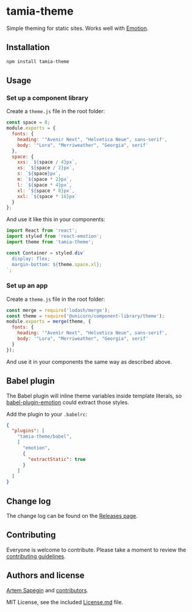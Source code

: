 # tamia-theme

Simple theming for static sites. Works well with [Emotion](https://emotion.sh/).

## Installation

```bash
npm install tamia-theme
```

## Usage

### Set up a component library

Create a `theme.js` file in the root folder:

```js
const space = 8;
module.exports = {
  fonts: {
    heading: '"Avenir Next", "Helvetica Neue", sans-serif',
    body: '"Lora", "Merriweather", "Georgia", serif'
  },
  space: {
    xxs: `${space / 4}px`,
    xs: `${space / 2}px`,
    s: `${space}px`,
    m: `${space * 2}px`,
    l: `${space * 4}px`,
    xl: `${space * 8}px`,
    xxl: `${space * 16}px`
  }
};
```

And use it like this in your components:

```jsx
import React from 'react';
import styled from 'react-emotion';
import theme from 'tamia-theme';

const Container = styled.div`
  display: flex;
  margin-bottom: ${theme.space.xl};
`;
```

### Set up an app

Create a `theme.js` file in the root folder:

```js
const merge = require('lodash/merge');
const theme = require('@unicorn/component-library/theme');
module.exports = merge(theme, {
  fonts: {
    heading: '"Avenir Next", "Helvetica Neue", sans-serif',
    body: '"Lora", "Merriweather", "Georgia", serif'
  }
});
```

And use it in your components the same way as described above.

## Babel plugin

The Babel plugin will inline theme variables inside template literals, so [babel-plugin-emotion](https://github.com/emotion-js/emotion/blob/master/docs/install.md) could extract those styles.

Add the plugin to your `.babelrc`:

```json
{
  "plugins": [
    "tamia-theme/babel",
    [
      "emotion",
      {
        "extractStatic": true
      }
    ]
  ]
}
```

## Change log

The change log can be found on the [Releases page](https://github.com/tamiadev/tamia-theme/releases).

## Contributing

Everyone is welcome to contribute. Please take a moment to review the [contributing guidelines](Contributing.md).

## Authors and license

[Artem Sapegin](http://sapegin.me) and [contributors](https://github.com/tamiadev/tamia-theme/graphs/contributors).

MIT License, see the included [License.md](License.md) file.
